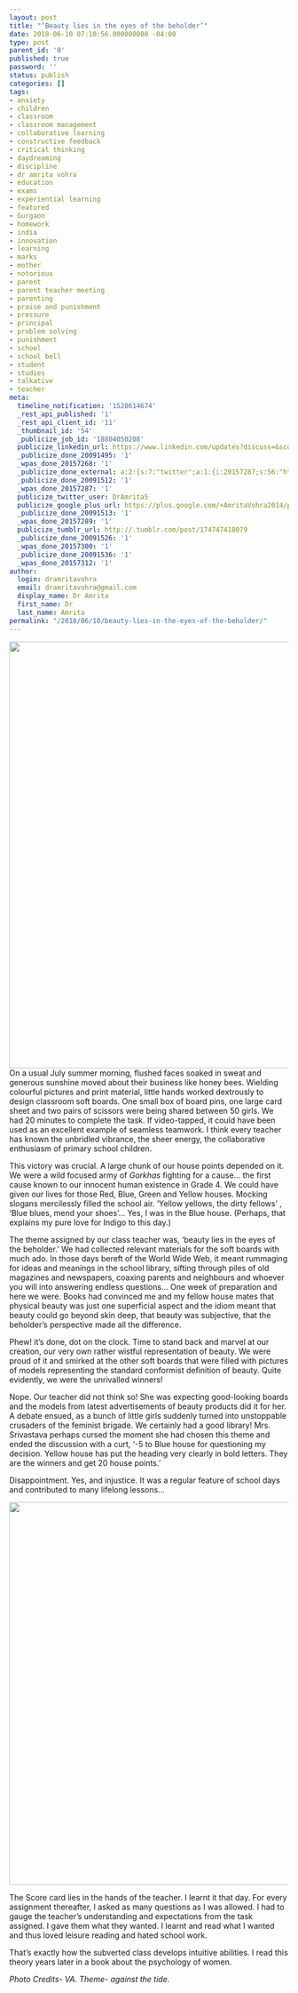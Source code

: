 ```yaml
---
layout: post
title: "‘Beauty lies in the eyes of the beholder’"
date: 2018-06-10 07:10:56.000000000 -04:00
type: post
parent_id: '0'
published: true
password: ''
status: publish
categories: []
tags:
- anxiety
- children
- classroom
- classroom management
- collaborative learning
- constructive feedback
- critical thinking
- daydreaming
- discipline
- dr amrita vohra
- education
- exams
- experiential learning
- featured
- Gurgaon
- homework
- india
- innovation
- learning
- marks
- mother
- notorious
- parent
- parent teacher meeting
- parenting
- praise and punishment
- pressure
- principal
- problem solving
- punishment
- school
- school bell
- student
- studies
- talkative
- teacher
meta:
  timeline_notification: '1528614674'
  _rest_api_published: '1'
  _rest_api_client_id: '11'
  _thumbnail_id: '54'
  _publicize_job_id: '18804050208'
  publicize_linkedin_url: https://www.linkedin.com/updates?discuss=&scope=326094102&stype=M&topic=6411474652501250048&type=U&a=f10O
  _publicize_done_20091495: '1'
  _wpas_done_20157268: '1'
  _publicize_done_external: a:2:{s:7:"twitter";a:1:{i:20157287;s:56:"https://twitter.com/DrAmrita5/status/1005708972232511488";}s:8:"facebook";a:1:{i:20157312;s:37:"https://facebook.com/1695190070517989";}}
  _publicize_done_20091512: '1'
  _wpas_done_20157287: '1'
  publicize_twitter_user: DrAmrita5
  publicize_google_plus_url: https://plus.google.com/+AmritaVohra2014/posts/A64zBc8EEg1
  _publicize_done_20091513: '1'
  _wpas_done_20157289: '1'
  publicize_tumblr_url: http://.tumblr.com/post/174747418079
  _publicize_done_20091526: '1'
  _wpas_done_20157300: '1'
  _publicize_done_20091536: '1'
  _wpas_done_20157312: '1'
author:
  login: dramritavohra
  email: dramritavohra@gmail.com
  display_name: Dr Amrita
  first_name: Dr
  last_name: Amrita
permalink: "/2018/06/10/beauty-lies-in-the-eyes-of-the-beholder/"
---
```

<p><img src="{{ site.baseurl }}/assets/2018/06/img_0237.jpg" class="alignnone size-full wp-image-53" height="768" width="1024" />On a usual July summer morning, flushed faces soaked in sweat and generous sunshine moved about their business like honey bees. Wielding colourful pictures and print material, little hands worked dextrously to design classroom soft boards. One small box of board pins, one large card sheet and two pairs of scissors were being shared between 50 girls. We had 20 minutes to complete the task. If video-tapped, it could have been used as an excellent example of seamless teamwork. I think every teacher has known the unbridled vibrance, the sheer energy, the collaborative enthusiasm of primary school children.</p>
<p>This victory was crucial. A large chunk of our house points depended on it. We were a wild focused army of <em>Gorkhas</em> fighting for a cause... the first cause known to our innocent human existence in Grade 4. We could have given our lives for those Red, Blue, Green and Yellow houses. Mocking slogans mercilessly filled the school air. ‘Yellow yellows, the dirty fellows’ , ‘Blue blues, mend your shoes’... Yes, I was in the Blue house. (Perhaps, that explains my pure love for Indigo to this day.)</p>
<p>The theme assigned by our class teacher was, ‘beauty lies in the eyes of the beholder.’ We had collected relevant materials for the soft boards with much ado. In those days bereft of the World Wide Web, it meant rummaging for ideas and meanings in the school library, sifting through piles of old magazines and newspapers, coaxing parents and neighbours and whoever you will into answering endless questions... One week of preparation and here we were. Books had convinced me and my fellow house mates that physical beauty was just one superficial aspect and the idiom meant that beauty could go beyond skin deep, that beauty was subjective, that the beholder’s perspective made all the difference.</p>
<p>Phew! it’s done, dot on the clock. Time to stand back and marvel at our creation, our very own rather wistful representation of beauty. We were proud of it and smirked at the other soft boards that were filled with pictures of models representing the standard conformist definition of beauty. Quite evidently, we were the unrivalled winners!</p>
<p>Nope. Our teacher did not think so! She was expecting good-looking boards and the models from latest advertisements of beauty products did it for her. A debate ensued, as a bunch of little girls suddenly turned into unstoppable crusaders of the feminist brigade. We certainly had a good library! Mrs. Srivastava perhaps cursed the moment she had chosen this theme and ended the discussion with a curt, ‘-5 to Blue house for questioning my decision. Yellow house has put the heading very clearly in bold letters. They are the winners and get 20 house points.’</p>
<p>Disappointment. Yes, and injustice. It was a regular feature of school days and contributed to many lifelong lessons...</p>
<p><img src="{{ site.baseurl }}/assets/2018/06/d9bb1de4-dfe5-45df-aac5-6c67bd37fbc3-1.jpg" class="alignnone size-full wp-image-57" height="689" width="1024" /></p>
<p>The Score card lies in the hands of the teacher. I learnt it that day. For every assignment thereafter, I asked as many questions as I was allowed. I had to gauge the teacher’s understanding and expectations from the task assigned. I gave them what they wanted. I learnt and read what I wanted and thus loved leisure reading and hated school work.</p>
<p>That’s exactly how the subverted class develops intuitive abilities. I read this theory years later in a book about the psychology of women.</p>
<p><em>Photo Credits- VA. Theme- against the tide.</em></p>
